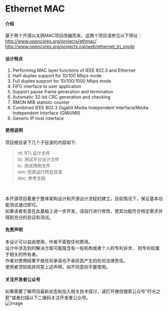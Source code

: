 # Ethernet MAC

#### 介绍
基于两个开源以太网MAC项目改编而来，这两个项目请参见以下网址：<br>
http://www.opencores.org/projects/ethmac/ <br>
http://www.opencores.org/projects.cgi/web/ethernet_tri_mode <br>

#### 设计特点 

1.  Performing MAC layer functions of IEEE 802.3 and Ethernet 
2.  Half-duplex support for 10/100 Mbps mode
3.  Full duplex support for 10/100/1000 Mbps mode
4.  FIFO interface to user application
5.  Support pause frame generation and termination
6.  Automatic 32-bit CRC generation and checking
7.  RMON MIB statistic counter
8.  Combined IEEE 802.3 Gigabit Media Independent Interface/Media Independent Interface (GMII/MII)
9.  Generic IP host interface

#### 使用说明

项目根目录下几个子目录的内容如下:<br>
<blockquote>
rtl: RTL设计文件<br>
tb: 测试平台设计文件<br>
tc: 测试用例文件<br>
sim: 仿真运行所在目录<br>
doc: 参考文档<br>
</blockquote>
<br>

本开源项目着重于整体架构设计和开源设计流程的建立，目前情况下，保证基本功能测试通过即可。<br>
如果读者有意在此基础上进一步开发，请自行进行修改，使其功能符合特定需求并得到充分的验证和测试。<br>

#### 免责声明

本设计可以自由使用，作者不索取任何费用。<br>
设计中涉及到的解决方案可能隐含有一些机构或者个人的专利诉求， 则专利权属于相关的所有者。<br>
作者对使用结果不做任何承诺也不承担其产生的任何法律责任。<br>
使用者须知晓并同意上述声明，如不同意则不要使用。<br>

#### 关注开发者公众号
如果需要了解项目最新状态和加入相关技术探讨，请打开微信搜索公众号"时光之箭"或者扫描以下二维码关注开发者公众号。<br>
![image](https://open.weixin.qq.com/qr/code?username=Arrow-of-Time-zd "时光之箭")



